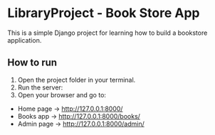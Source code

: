 # LibraryProject - Book Store App

This is a simple Django project for learning how to build a bookstore application.

## How to run
1. Open the project folder in your terminal.
2. Run the server:
3. Open your browser and go to:
- Home page → http://127.0.0.1:8000/
- Books app → http://127.0.0.1:8000/books/
- Admin page → http://127.0.0.1:8000/admin/
